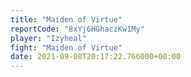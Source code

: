 ```yaml
---
title: "Maiden of Virtue"
reportCode: "8xYj6HGhaczKw1My"
player: "Izyheal"
fight: "Maiden of Virtue"
date: 2021-09-08T20:17:22.766000+00:00
---
```

